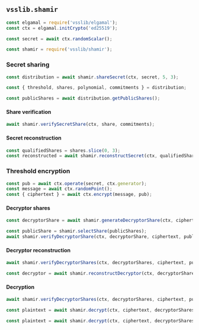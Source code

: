 ## `vsslib.shamir`

```js
const elgamal = require('vsslib/elgamal');
const ctx = elgamal.initCrypto('ed25519');
```

```js
const secret = await ctx.randomScalar();
```

```js
const shamir = require('vsslib/shamir');
```

### Secret sharing

```js
const distribution = await shamir.shareSecret(ctx, secret, 5, 3);
```

```js
const { threshold, shares, polynomial, commitments } = distribution;
```

```js
const publicShares = await distribution.getPublicShares();
```

#### Share verification

```js
await shamir.verifySecretShare(ctx, share, commitments);
```

#### Secret reconstruction

```js
const qualifiedShares = shares.slice(0, 3);
const reconstructed = await shamir.reconstructSecret(ctx, qualifiedShares);
```

### Threshold encryption

```js
const pub = await ctx.operate(secret, ctx.generator);
const message = await ctx.randomPoint();
const { ciphertext } = await ctx.encrypt(message, pub);
```

#### Decryptor shares

```js
const decryptorShare = await shamir.generateDecryptorShare(ctx, ciphertext, share);
```

```js
const publicShare = shamir.selectShare(publicShares);
await shamir.verifyDecryptorShare(ctx, decryptorShare, ciphertext, publicShare);
```


#### Decryptor reconstruction

```js
await shamir.verifyDecryptorShares(ctx, decryptorShares, ciphertext, publicShares);
```

```js
const decryptor = await shamir.reconstructDecryptor(ctx, decryptorShares);
```

#### Decryption

```js
await shamir.verifyDecryptorShares(ctx, decryptorShares, ciphertext, publicShares);
```

```js
const plaintext = await shamir.decrypt(ctx, ciphertext, decryptorShares);
```

```js
const plaintext = await shamir.decrypt(ctx, ciphertext, decryptorShares, { threshold, publicShares });
```
